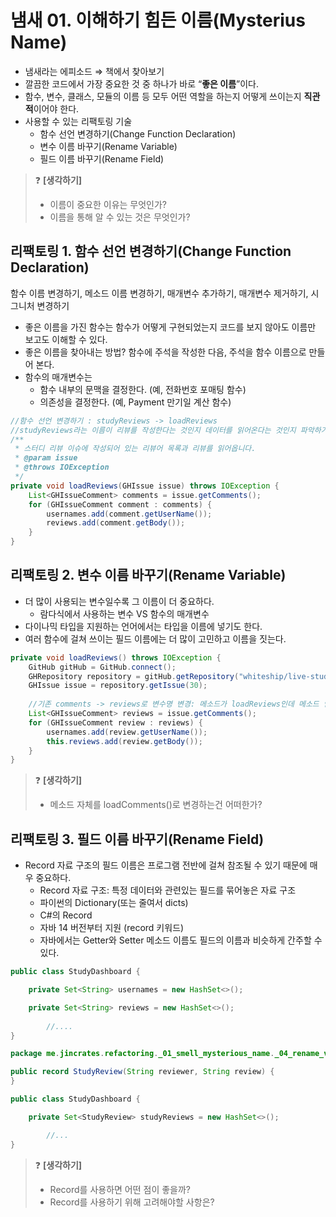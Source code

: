 # 냄새 01. 이해하기 힘든 이름(Mysterius Name)

- 냄새라는 에피소드 ⇒ 책에서 찾아보기
- 깔끔한 코드에서 가장 중요한 것 중 하나가 바로 “**좋은 이름**”이다.
- 함수, 변수, 클래스, 모듈의 이름 등 모두 어떤 역할을 하는지 어떻게 쓰이는지 **직관적**이어야 한다.
- 사용할 수 있는 리팩토링 기술
    - 함수 선언 변경하기(Change Function Declaration)
    - 변수 이름 바꾸기(Rename Variable)
    - 필드 이름 바꾸기(Rename Field)

    
> ❓ **[생각하기]** 
> - 이름이 중요한 이유는 무엇인가?
> - 이름을 통해 알 수 있는 것은 무엇인가?

## 리팩토링 1. 함수 선언 변경하기(Change Function Declaration)

함수 이름 변경하기, 메소드 이름 변경하기, 매개변수 추가하기, 매개변수 제거하기, 시그니처 변경하기

- 좋은 이름을 가진 함수는 함수가 어떻게 구현되었는지 코드를 보지 않아도 이름만 보고도 이해할 수 있다.
- 좋은 이름을 찾아내는 방법? 함수에 주석을 작성한 다음, 주석을 함수 이름으로 만들어 본다.
- 함수의 매개변수는
    - 함수 내부의 문맥을 결정한다. (예, 전화번호 포매팅 함수)
    - 의존성을 결정한다. (예, Payment 만기일 계산 함수)

```java
//함수 선언 변경하기 : studyReviews -> loadReviews
//studyReviews라는 이름이 리뷰를 작성한다는 것인지 데이터를 읽어온다는 것인지 파악하기 어려움
/**
 * 스터디 리뷰 이슈에 작성되어 있는 리뷰어 목록과 리뷰를 읽어옵니다.
 * @param issue 
 * @throws IOException
 */
private void loadReviews(GHIssue issue) throws IOException {
    List<GHIssueComment> comments = issue.getComments();
    for (GHIssueComment comment : comments) {
        usernames.add(comment.getUserName());
        reviews.add(comment.getBody());
    }
}
```

## 리팩토링 2. 변수 이름 바꾸기(Rename Variable)

- 더 많이 사용되는 변수일수록 그 이름이 더 중요하다.
    - 람다식에서 사용하는 변수 VS 함수의 매개변수
- 다이나믹 타입을 지원하는 언어에서는 타입을 이름에 넣기도 한다.
- 여러 함수에 걸쳐 쓰이는 필드 이름에는 더 많이 고민하고 이름을 짓는다.

```java
private void loadReviews() throws IOException {
    GitHub gitHub = GitHub.connect();
    GHRepository repository = gitHub.getRepository("whiteship/live-study");
    GHIssue issue = repository.getIssue(30);
    
    //기존 comments -> reviews로 변수명 변경: 메소드가 loadReviews인데 메소드 안에 review가 없는게 부자연스럽기 때문
    List<GHIssueComment> reviews = issue.getComments();
    for (GHIssueComment review : reviews) {
        usernames.add(review.getUserName());
        this.reviews.add(review.getBody());
    }
}
```


> ❓ **[생각하기]** 
> - 메소드 자체를 loadComments()로 변경하는건 어떠한가?

## 리팩토링 3. 필드 이름 바꾸기(Rename Field)

- Record 자료 구조의 필드 이름은 프로그램 전반에 걸쳐 참조될 수 있기 때문에 매우 중요하다.
    - Record 자료 구조: 특정 데이터와 관련있는 필드를 묶어놓은 자료 구조
    - 파이썬의 Dictionary(또는 줄여서 dicts)
    - C#의 Record
    - 자바 14 버전부터 지원 (record 키워드)
    - 자바에서는 Getter와 Setter 메소드 이름도 필드의 이름과 비슷하게 간주할 수 있다.

```java
public class StudyDashboard {

    private Set<String> usernames = new HashSet<>();

    private Set<String> reviews = new HashSet<>();
		
		//....
}
```

```java
package me.jincrates.refactoring._01_smell_mysterious_name._04_rename_variable;

public record StudyReview(String reviewer, String review) {
}
```

```java
public class StudyDashboard {

    private Set<StudyReview> studyReviews = new HashSet<>();

		//...
}
```


> ❓ **[생각하기]** 
> - Record를 사용하면 어떤 점이 좋을까?
> - Record를 사용하기 위해 고려해야할 사항은?
